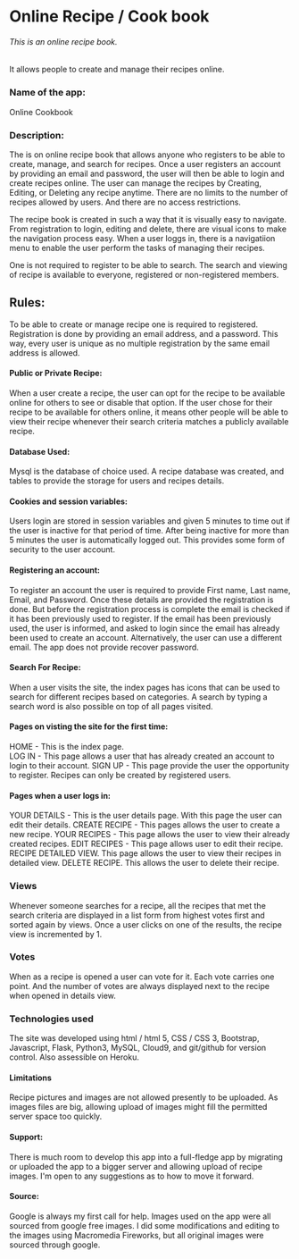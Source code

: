 # Online Recipe / Cook book
###### This is an online recipe book.
It allows people to create and manage their recipes online.

### Name of the app:
Online Cookbook

###  Description:
The is on online recipe book that allows anyone who registers to be able to create, manage, and search for recipes. Once a user registers an account by providing an email and password, the user will then be able to login and create recipes online.
The user can manage the recipes by Creating, Editing, or Deleting any recipe anytime. There are no limits to the number of recipes allowed by users. And there are no access restrictions.

The recipe book is created in such a way that it is visually easy to navigate. From registration to login, editing and delete, there are visual icons to make the navigation process easy. When a user loggs in, there is a navigatiion menu to enable the user perform the tasks of managing their recipes.

One is not required to register to be able to search. The search and viewing of recipe is available to everyone, registered or non-registered members.
## Rules:

To be able to create or manage recipe one is required to registered. Registration is done by providing an email address, and a password. This way, every user is unique as no multiple registration by the same email address is allowed.


#### Public or Private Recipe:
When a user create a recipe, the user can opt for the recipe to be available online for others to see or disable that option. If the user chose for their recipe to be available for others online, it means other people will be able to view their recipe whenever their search criteria matches a publicly available recipe.

#### Database Used:
Mysql is the database of choice used. A recipe database was created, and tables to provide the storage for users and recipes details.


#### Cookies and session variables:
Users login are stored in session variables and given 5 minutes to time out if the user is inactive for that period of time. After being inactive for more than 5 minutes the user is automatically logged out. This provides some form of security to the user account.

#### Registering an account:
To register an account the user is required to provide First name, Last name, Email, and Password. Once these details are provided the registration is done. But before the registration process is complete the email is checked if it has been previously used to register. 
If the email has been previously used, the user is informed, and asked to login since the email has already been used to create an account. Alternatively, the user can use a different email. The app does not provide recover password.

#### Search For Recipe:
When a user visits the site, the index pages has icons that can be used to search for different recipes based on categories. A search by typing a search word is also possible on top of all pages visited.

#### Pages on visting the site for the first time:
HOME - This is the index page.  
LOG IN - This page allows a user that has already created an account to login to their account.
SIGN UP - This page provide the user the opportunity to register. Recipes can only be created by registered users.


#### Pages when a user logs in:
YOUR DETAILS - This is the user details page. With this page the user can edit their details.
CREATE RECIPE - This pages allows the user to create a new recipe.
YOUR RECIPES - This page allows the user to view their already created recipes.
EDIT RECIPES - This page allows user to edit their recipe.
RECIPE DETAILED VIEW. This page allows the user to view their recipes in detailed view.
DELETE RECIPE. This allows the user to delete their recipe.

### Views
Whenever someone searches for a recipe, all the recipes that met the search criteria are displayed in a list form from highest votes first and sorted again by views. Once a user clicks on one of the results, the recipe view is incremented by 1.

### Votes
When as a recipe is opened a user can vote for it. Each vote carries one point. And the number of votes are always displayed next to the recipe when opened in details view.



### Technologies used
The site was developed using html / html 5, CSS / CSS 3, Bootstrap, Javascript, Flask, Python3, MySQL, Cloud9, and git/github for version control. Also assessible on Heroku.

#### Limitations
Recipe pictures and images are not allowed presently to be uploaded. As images files are big, allowing upload of images might fill the permitted server space too quickly.


#### Support:
There is much room to develop this app into a full-fledge app by migrating or uploaded the app to a bigger server and allowing upload of recipe images. I'm open to any suggestions as to how to move it forward.


#### Source:
Google is always my first call for help. Images used on the app were all sourced from google free images. I did some modifications and editing to the images using Macromedia Fireworks, but all original images were sourced through google.